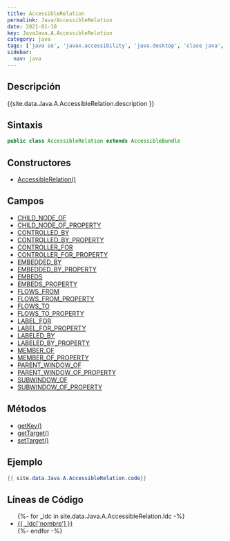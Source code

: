 ```yaml
---
title: AccessibleRelation
permalink: Java/AccessibleRelation
date: 2021-01-10
key: JavaJava.A.AccessibleRelation
category: java
tags: ['java se', 'javax.accessibility', 'java.desktop', 'clase java', 'Java 1.3']
sidebar: 
  nav: java
---
```


## Descripción
{{site.data.Java.A.AccessibleRelation.description }}

## Sintaxis
~~~java
public class AccessibleRelation extends AccessibleBundle
~~~

## Constructores
* [AccessibleRelation()](/Java/AccessibleRelation/AccessibleRelation/)

## Campos
* [CHILD_NODE_OF](/Java/AccessibleRelation/CHILD_NODE_OF)
* [CHILD_NODE_OF_PROPERTY](/Java/AccessibleRelation/CHILD_NODE_OF_PROPERTY)
* [CONTROLLED_BY](/Java/AccessibleRelation/CONTROLLED_BY)
* [CONTROLLED_BY_PROPERTY](/Java/AccessibleRelation/CONTROLLED_BY_PROPERTY)
* [CONTROLLER_FOR](/Java/AccessibleRelation/CONTROLLER_FOR)
* [CONTROLLER_FOR_PROPERTY](/Java/AccessibleRelation/CONTROLLER_FOR_PROPERTY)
* [EMBEDDED_BY](/Java/AccessibleRelation/EMBEDDED_BY)
* [EMBEDDED_BY_PROPERTY](/Java/AccessibleRelation/EMBEDDED_BY_PROPERTY)
* [EMBEDS](/Java/AccessibleRelation/EMBEDS)
* [EMBEDS_PROPERTY](/Java/AccessibleRelation/EMBEDS_PROPERTY)
* [FLOWS_FROM](/Java/AccessibleRelation/FLOWS_FROM)
* [FLOWS_FROM_PROPERTY](/Java/AccessibleRelation/FLOWS_FROM_PROPERTY)
* [FLOWS_TO](/Java/AccessibleRelation/FLOWS_TO)
* [FLOWS_TO_PROPERTY](/Java/AccessibleRelation/FLOWS_TO_PROPERTY)
* [LABEL_FOR](/Java/AccessibleRelation/LABEL_FOR)
* [LABEL_FOR_PROPERTY](/Java/AccessibleRelation/LABEL_FOR_PROPERTY)
* [LABELED_BY](/Java/AccessibleRelation/LABELED_BY)
* [LABELED_BY_PROPERTY](/Java/AccessibleRelation/LABELED_BY_PROPERTY)
* [MEMBER_OF](/Java/AccessibleRelation/MEMBER_OF)
* [MEMBER_OF_PROPERTY](/Java/AccessibleRelation/MEMBER_OF_PROPERTY)
* [PARENT_WINDOW_OF](/Java/AccessibleRelation/PARENT_WINDOW_OF)
* [PARENT_WINDOW_OF_PROPERTY](/Java/AccessibleRelation/PARENT_WINDOW_OF_PROPERTY)
* [SUBWINDOW_OF](/Java/AccessibleRelation/SUBWINDOW_OF)
* [SUBWINDOW_OF_PROPERTY](/Java/AccessibleRelation/SUBWINDOW_OF_PROPERTY)

## Métodos
* [getKey()](/Java/AccessibleRelation/getKey)
* [getTarget()](/Java/AccessibleRelation/getTarget)
* [setTarget()](/Java/AccessibleRelation/setTarget)

## Ejemplo
~~~java
{{ site.data.Java.A.AccessibleRelation.code}}
~~~

## Líneas de Código
<ul>
{%- for _ldc in site.data.Java.A.AccessibleRelation.ldc -%}
   <li>
       <a href="{{_ldc['url'] }}">{{ _ldc['nombre'] }}</a>
   </li>
{%- endfor -%}
</ul>
